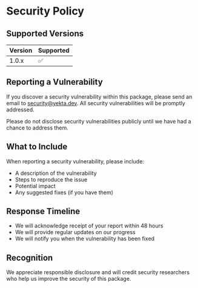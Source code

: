 # Security Policy

## Supported Versions

| Version | Supported          |
| ------- | ------------------ |
| 1.0.x   | :white_check_mark: |

## Reporting a Vulnerability

If you discover a security vulnerability within this package, please send an email to security@yekta.dev. All security vulnerabilities will be promptly addressed.

Please do not disclose security vulnerabilities publicly until we have had a chance to address them.

## What to Include

When reporting a security vulnerability, please include:

- A description of the vulnerability
- Steps to reproduce the issue
- Potential impact
- Any suggested fixes (if you have them)

## Response Timeline

- We will acknowledge receipt of your report within 48 hours
- We will provide regular updates on our progress
- We will notify you when the vulnerability has been fixed

## Recognition

We appreciate responsible disclosure and will credit security researchers who help us improve the security of this package.
